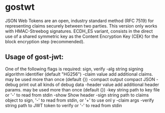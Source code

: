 # gostwt
JSON Web Tokens are an open, industry standard method (RFC 7519) for representing claims securely between two parties. This version only works with HMAC-Streebog signatures. ECDH_ES variant, consists in the direct use of a shared symmetric key as the Content Encryption Key (CEK) for the block encryption step (recommended). 

## Usage of gost-jwt:
  One of the following flags is required: sign, verify
  -alg string
        signing algorithm identifier (default "HG256")
  -claim value
        add additional claims. may be used more than once (default {})
  -compact
        output compact JSON
  -debug
        print out all kinds of debug data
  -header value
        add additional header params. may be used more than once (default {})
  -key string
        path to key file or '-' to read from stdin
  -show
        Show header
  -sign string
        path to claims object to sign, '-' to read from stdin, or '+' to use onl
y -claim args
  -verify string
        path to JWT token to verify or '-' to read from stdin

